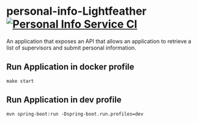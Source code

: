 # personal-info-Lightfeather [![Personal Info Service CI](https://github.com/alvinmarshall/personal-info-Lightfeather/actions/workflows/pull_request.yaml/badge.svg)](https://github.com/alvinmarshall/personal-info-Lightfeather/actions/workflows/pull_request.yaml)
An application that exposes an API that allows an application to retrieve a list of supervisors and submit personal information.

## Run Application in docker profile
```console
make start
```

## Run Application in dev profile
```console
mvn spring-boot:run -Dspring-boot.run.profiles=dev
```
